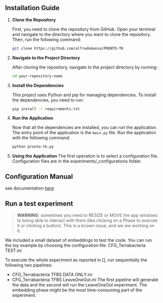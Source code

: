 ## Installation Guide

1. **Clone the Repository**

   First, you need to clone the repository from GitHub. Open your terminal and navigate to the directory where you want to clone the repository. Then, run the following command:

   ```bash
   git clone https://github.com/alfredobenso/PRONTO-TK
2. **Navigate to the Project Directory**

   After cloning the repository, navigate to the project directory by running:

   ```bash
   cd your-repository-name
   
3. **Install the Dependencies**

   This project uses Python and pip for managing dependencies. To install the dependencies, you need to run:

   ```bash
   pip install -r requirements.txt

4. **Run the Application**

   Now that all the dependencies are installed, you can run the application. The entry point of the application is the `main.py` file. Run the application with the following command:

   ```bash
   python pronto-tk.py

5. **Using the Application**
    The first operation is to select a configuration file. Configuration files are in the experiments/_configurations folder.

## Configuration Manual
see documentation [here](manual.md)

## Run a test experiment
> **WARNING**: sometimes you need to RESIZE or MOVE the app windows to being able to interact with them (like clicking on a Phase to execute it or clicking a button). This is a known issue, and we are working on it.

We included a small dataset of embeddings to test the code. 
You can run the toy example by choosing the configuration file: CFG_Terrabacteria TEST.ini

To execute the whole experiment as reported in [], run sequentially the following two pipelines:
- CFG_Terrabacteria TFBS DATA ONLY.ini
- CFG_Terrabacteria TFBS LeaveOneOut.ini
The first pipeline will generate the data and the second will run the LeaveOneOut experiment. The embedding phase might be the most time-consuming part of the experiment.
